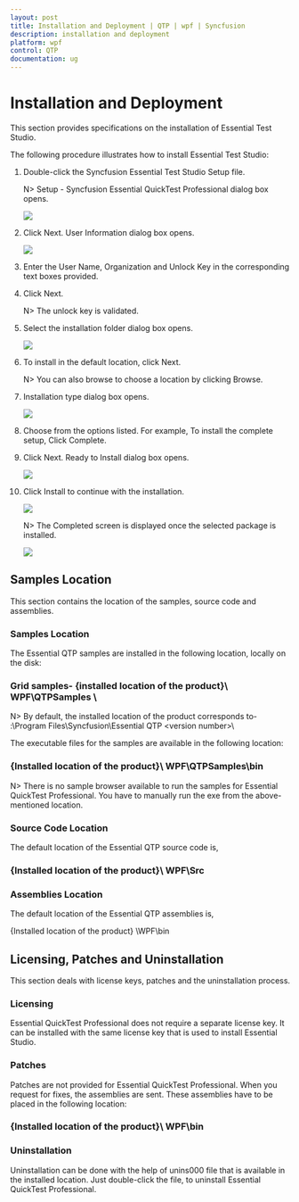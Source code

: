 ```yaml
---
layout: post
title: Installation and Deployment | QTP | wpf | Syncfusion
description: installation and deployment
platform: wpf
control: QTP
documentation: ug
---
```


# Installation and Deployment

This section provides specifications on the installation of Essential Test Studio.

The following procedure illustrates how to install Essential Test Studio:

1. Double-click the Syncfusion Essential Test Studio Setup file. 

   N> Setup - Syncfusion Essential QuickTest Professional dialog box opens.

   ![](Installation-and-Deployment_images/Installation-and-Deployment_img1.png)


2. Click Next. User Information dialog box opens. 

   ![](Installation-and-Deployment_images/Installation-and-Deployment_img2.png)
   


3. Enter the User Name, Organization and Unlock Key in the corresponding text boxes provided. 
4. Click Next. 



    N> The unlock key is validated.

5. Select the installation folder dialog box opens. 

   ![](Installation-and-Deployment_images/Installation-and-Deployment_img3.png)



6. To install in the default location, click Next. 
 
   N> You can also browse to choose a location by clicking Browse.

7. Installation type dialog box opens.

   ![](Installation-and-Deployment_images/Installation-and-Deployment_img4.png)



8. Choose from the options listed. For example, To install the complete setup, Click Complete.
9. Click Next. Ready to Install dialog box opens.

   ![](Installation-and-Deployment_images/Installation-and-Deployment_img5.png)



10. Click Install to continue with the installation.

    ![](Installation-and-Deployment_images/Installation-and-Deployment_img6.png)



    N> The Completed screen is displayed once the selected package is installed.

    ![](Installation-and-Deployment_images/Installation-and-Deployment_img7.png)



## Samples Location 

This section contains the location of the samples, source code and assemblies.

### Samples Location

The Essential QTP samples are installed in the following location, locally on the disk:

### Grid samples- {installed location of the product}\ WPF\QTPSamples \

N> By default, the installed location of the product corresponds to- <Drive>:\Program Files\Syncfusion\Essential QTP \<version number>\

The executable files for the samples are available in the following location:

### {Installed location of the product}\ WPF\QTPSamples\bin

N> There is no sample browser available to run the samples for Essential QuickTest Professional. You have to manually run the exe from the above-mentioned location.

### Source Code Location

The default location of the Essential QTP source code is,

### {Installed location of the product}\ WPF\Src

### Assemblies Location

The default location of the Essential QTP assemblies is,

{Installed location of the product} \WPF\bin

## Licensing, Patches and Uninstallation

This section deals with license keys, patches and the uninstallation process.



### Licensing

Essential QuickTest Professional does not require a separate license key. It can be installed with the same license key that is used to install Essential Studio. 

### Patches

Patches are not provided for Essential QuickTest Professional. When you request for fixes, the assemblies are sent. These assemblies have to be placed in the following location:

### {Installed location of the product}\ WPF\bin

### Uninstallation

Uninstallation can be done with the help of unins000 file that is available in the installed location. Just double-click the file, to uninstall Essential QuickTest Professional.

